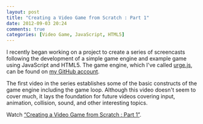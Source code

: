 ```yaml
---
layout: post
title: "Creating a Video Game from Scratch : Part 1"
date: 2012-09-03 20:24
comments: true
categories: [Video Game, JavaScript, HTML5]
---
```


I recently began working on a project to create a series of screencasts following the development of a simple game engine and example game using JavaScript and HTML5. The game engine, which I've called [urge.js](https://github.com/campaul/urge.js), can be found on [my GitHub account](https://github.com/campaul).

The first video in the series establishes some of the basic constructs of the game engine including the game loop. Although this video doesn't seem to cover much, it lays the foundation for future videos covering input, animation, collision, sound, and other interesting topics.

Watch [“Creating a Video Game from Scratch : Part 1”](https://vimeo.com/48621472).
